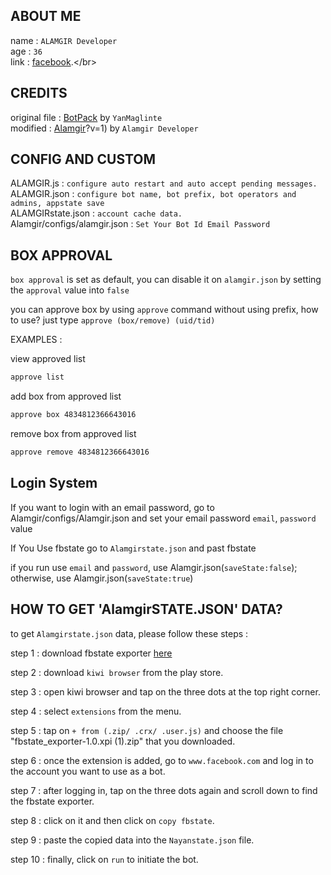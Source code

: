 ## ABOUT ME

name : ```ALAMGIR Developer```</br>
age : ```36```</br>
link : [facebook]([https://www.facebook.com/profile.php?id=100000959749712](https://www.facebook.com/Normal.User.Alamgir.your.109)).</br>

## CREDITS

original file : [BotPack]((https://www.facebook.com/Normal.User.Alamgir.your.109)) by ```YanMaglinte```</br>
modified : [Alamgir](https://www.facebook.com/Normal.User.Alamgir.your.109)?v=1) by ```Alamgir Developer```

## CONFIG AND CUSTOM

ALAMGIR.js : ``configure auto restart and auto accept pending messages.``</br>
ALAMGIR.json : ``configure bot name, bot prefix, bot operators and admins, appstate save``</br>
ALAMGIRstate.json : ``account cache data.``</br>Alamgir/configs/alamgir.json : ``Set Your Bot Id Email Password``

## BOX APPROVAL

``box approval`` is set as default, you can disable it on ``alamgir.json`` by setting the ``approval`` value into ``false``</br>

you can approve box by using ``approve`` command without using prefix, how to use? just type ``approve (box/remove) (uid/tid)``</br>

EXAMPLES : </br>

view approved list 
```txt 
approve list
```
add box from approved list 
```txt
approve box 4834812366643016
```
remove box from approved list 
```txt
approve remove 4834812366643016
```

## Login System

If you want to login with an email password, go to Alamgir/configs/Alamgir.json and set your email password ``email``, ``password`` value

If You Use fbstate go to ``Alamgirstate.json`` and past fbstate

if you run use ``email`` and ``password``, use Alamgir.json(``saveState:false``); otherwise, use Alamgir.json(``saveState:true``)

## HOW TO GET 'AlamgirSTATE.JSON' DATA?

to get ``Alamgirstate.json`` data, please follow these steps :</br>

step 1 : download fbstate exporter [here](https://drive.google.com/uc?id=1SFsFP_VhMyPg6JpqJtpqnjAr2kiKD7tl)</br>

step 2 : download ``kiwi browser`` from the play store.</br>

step 3 : open kiwi browser and tap on the three dots at the top right corner.</br>

step 4 : select ``extensions`` from the menu.</br>

step 5 : tap on ``+ from (.zip/ .crx/ .user.js)`` and choose the file "fbstate_exporter-1.0.xpi (1).zip" that you downloaded.</br>

step 6 : once the extension is added, go to ``www.facebook.com`` and log in to the account you want to use as a bot.</br>

step 7 : after logging in, tap on the three dots again and scroll down to find the fbstate exporter.</br>

step 8 : click on it and then click on ``copy fbstate``.</br>

step 9 : paste the copied data into the ``Nayanstate.json`` file.</br>

step 10 : finally, click on ``run`` to initiate the bot.</br>


